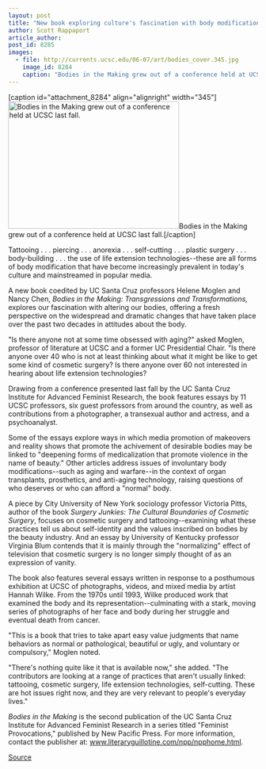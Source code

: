```yaml
---
layout: post
title: "New book exploring culture's fascination with body modifications features essays by 11 UCSC professors"
author: Scott Rappaport
article_author: 
post_id: 8285
images:
  - file: http://currents.ucsc.edu/06-07/art/bodies_cover.345.jpg
    image_id: 8284
    caption: "Bodies in the Making grew out of a conference held at UCSC last fall."
---
```


[caption id="attachment_8284" align="alignright" width="345"]<a href="http://dev-ucsc-news.pantheonsite.io/wp-content/uploads/2006/10/bodies_cover.345.jpg"><img class="size-full wp-image-8284" src="http://dev-ucsc-news.pantheonsite.io/wp-content/uploads/2006/10/bodies_cover.345.jpg" alt="Bodies in the Making grew out of a conference held at UCSC last fall." width="345" height="257" /></a>Bodies in the Making grew out of a conference held at UCSC last fall.[/caption]
<a name="content" id="content"></a>
<p>
  Tattooing . . . piercing . . . anorexia . . . self-cutting . . . plastic surgery . . . body-building . . . the use of life extension technologies--these are all forms of body modification that have become increasingly prevalent in today's culture and mainstreamed in popular media.
</p>
<p>
  A new book coedited by UC Santa Cruz professors Helene Moglen and Nancy Chen, <i>Bodies in the Making: Transgressions and Transformations,</i> explores our fascination with altering our bodies, offering a fresh perspective on the widespread and dramatic changes that have taken place over the past two decades in attitudes about the body.
</p>
<p>
  "Is there anyone not at some time obsessed with aging?" asked Moglen, professor of literature at UCSC and a former UC Presidential Chair. "Is there anyone over 40 who is not at least thinking about what it might be like to get some kind of cosmetic surgery? Is there anyone over 60 not interested in hearing about life extension technologies?
</p>
<p>
  Drawing from a conference presented last fall by the UC Santa Cruz Institute for Advanced Feminist Research, the book features essays by 11 UCSC professors, six guest professors from around the country, as well as contributions from a photographer, a transexual author and actress, and a psychoanalyst.
</p>
<p>
  Some of the essays explore ways in which media promotion of makeovers and reality shows that promote the achivement of desirable bodies may be linked to "deepening forms of medicalization that promote violence in the name of beauty." Other articles address issues of involuntary body modifications--such as aging and warfare--in the context of organ transplants, prosthetics, and anti-aging technology, raising questions of who deserves or who can afford a "normal" body.
</p>
<p>
  A piece by City University of New York sociology professor Victoria Pitts, author of the book <i>Surgery Junkies: The Cultural Boundaries of Cosmetic Surgery</i>, focuses on cosmetic surgery and tattooing--examining what these practices tell us about self-identity and the values inscribed on bodies by the beauty industry. And an essay by University of Kentucky professor Virginia Blum contends that it is mainly through the "normalizing" effect of television that cosmetic surgery is no longer simply thought of as an expression of vanity.
</p>
<p>
  The book also features several essays written in response to a posthumous exhibition at UCSC of photographs, videos, and mixed media by artist Hannah Wilke. From the 1970s until 1993, Wilke produced work that examined the body and its representation--culminating with a stark, moving series of photographs of her face and body during her struggle and eventual death from cancer.
</p>
<p>
  "This is a book that tries to take apart easy value judgments that name behaviors as normal or pathological, beautiful or ugly, and voluntary or compulsory," Moglen noted.
</p>
<p>
  "There's nothing quite like it that is available now," she added. "The contributors are looking at a range of practices that aren't usually linked: tattooing, cosmetic surgery, life extension technologies, self-cutting. These are hot issues right now, and they are very relevant to people's everyday lives."
</p>
<p>
  <i>Bodies in the Making</i> is the second publication of the UC Santa Cruz Institute for Advanced Feminist Research in a series titled "Feminist Provocations," published by New Pacific Press. For more information, contact the publisher at: <a href="http://www.literaryguillotine.com/npp/npphome.html">www.literaryguillotine.com/npp/npphome.html</a>.
</p>
<p><a href="http://www1.ucsc.edu/currents/06-07/10-09/bodies.asp" title="Permalink to bodies">Source</a></p>
